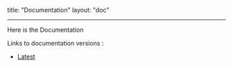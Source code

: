 title: "Documentation"
layout: "doc"

---


Here is the Documentation

Links to documentation versions :

* [Latest](latest)
